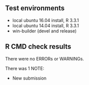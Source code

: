 ## Test environments
* local ubuntu 16.04 install, R 3.3.1
* local ubuntu 14.04 install, R 3.3.1
* win-builder (devel and release)

## R CMD check results
There were no ERRORs or WARNINGs. 

There was 1 NOTE:

* New submission
